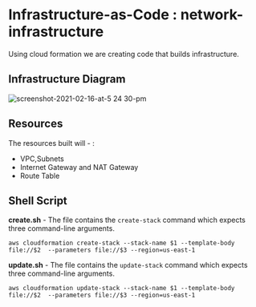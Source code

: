 # Infrastructure-as-Code : network-infrastructure
Using cloud formation we are creating code that builds infrastructure.

## Infrastructure Diagram
![screenshot-2021-02-16-at-5 24 30-pm](https://github.com/IvyJeptoo/network-infrastructure/assets/98116399/8b3843b3-fc3e-44b6-a87a-753d951f135a)

## Resources
The resources built will - : 
-  VPC,Subnets
-  Internet Gateway and NAT Gateway
-  Route Table

  
## Shell Script
**create.sh** - The file contains the `create-stack` command which expects three command-line arguments.
```
aws cloudformation create-stack --stack-name $1 --template-body file://$2  --parameters file://$3 --region=us-east-1
```
**update.sh** - The file contains the `update-stack` command which expects three command-line arguments.
```
aws cloudformation update-stack --stack-name $1 --template-body file://$2  --parameters file://$3 --region=us-east-1
```


